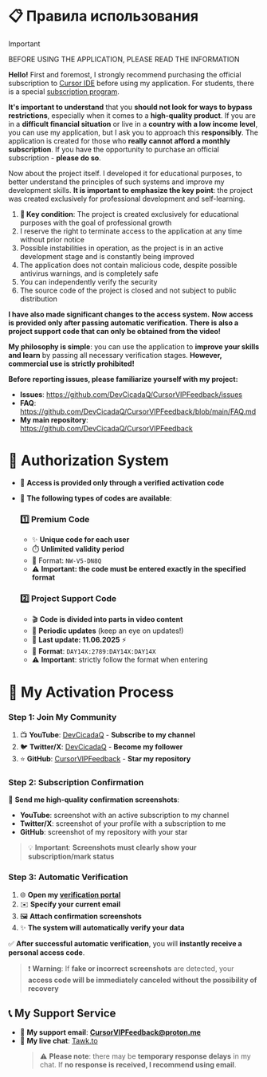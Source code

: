 # 📋 Правила использования

> [!IMPORTANT]
> BEFORE USING THE APPLICATION, PLEASE READ THE INFORMATION

**Hello!** First and foremost, I strongly recommend purchasing the official subscription to [Cursor IDE](https://www.cursor.com/pricing) before using my application. For students, there is a special [subscription program](https://www.cursor.com/students).

**It's important to understand** that you **should not look for ways to bypass restrictions**, especially when it comes to a **high-quality product**. If you are in a **difficult financial situation** or live in a **country with a low income level**, you can use my application, but I ask you to approach this **responsibly**. The application is created for those who **really cannot afford a monthly subscription**. If you have the opportunity to purchase an official subscription - **please do so**.

Now about the project itself. I developed it for educational purposes, to better understand the principles of such systems and improve my development skills. **It is important to emphasize the key point**: the project was created exclusively for professional development and self-learning.

1. **🚨 Key condition**: The project is created exclusively for educational purposes with the goal of professional growth
2. I reserve the right to terminate access to the application at any time without prior notice
3. Possible instabilities in operation, as the project is in an active development stage and is constantly being improved
4. The application does not contain malicious code, despite possible antivirus warnings, and is completely safe
5. You can independently verify the security
6. The source code of the project is closed and not subject to public distribution

**I have also made significant changes to the access system.** **Now access is provided only after passing automatic verification.** **There is also a project support code that can only be obtained from the video!**

**My philosophy is simple**: you can use the application to **improve your skills and learn** by passing all necessary verification stages. **However, commercial use is strictly prohibited!**

**Before reporting issues, please familiarize yourself with my project:**
- **Issues**: https://github.com/DevCicadaQ/CursorVIPFeedback/issues
- **FAQ**: https://github.com/DevCicadaQ/CursorVIPFeedback/blob/main/FAQ.md
- **My main repository**: https://github.com/DevCicadaQ/CursorVIPFeedback

# 🔐 Authorization System
- 🎯 **Access is provided only through a verified activation code**
- 🔄 **The following types of codes are available**:
  ### 1️⃣ **Premium Code**
  - ✨ **Unique code for each user**
  - ⏱️ **Unlimited validity period**
  - 📝 Format: `NW-V5-DN8Q`
  - ⚠️ **Important: the code must be entered exactly in the specified format**
  
  ### 2️⃣ **Project Support Code**
  - 🎬 **Code is divided into parts in video content**
  - 🔄 **Periodic updates** (keep an eye on updates!)
  - 📅 **Last update: 11.06.2025** ⚡
  - 📝 **Format**: `DAY14X:2789:DAY14X:DAY14X`
  - ⚠️ **Important**: strictly follow the format when entering

# 🚀 My Activation Process

### Step 1: Join My Community
1. 📺 **YouTube**: [DevCicadaQ](https://www.youtube.com/@DevCicadaQ) - **Subscribe to my channel**
2. 🐦 **Twitter/X**: [DevCicadaQ](https://x.com/devcicaday) - **Become my follower**
3. ⭐ **GitHub**: [CursorVIPFeedback](https://github.com/DevCicadaY/CursorVIPFeedback) - **Star my repository**

### Step 2: Subscription Confirmation
📸 **Send me high-quality confirmation screenshots**:
- **YouTube**: screenshot with an active subscription to my channel
- **Twitter/X**: screenshot of your profile with a subscription to me
- **GitHub**: screenshot of my repository with your star

> 💡 **Important**: **Screenshots must clearly show your subscription/mark status**

### Step 3: Automatic Verification
1. 🌐 **Open my [verification portal](https://cursor-vip-get-full-access.vercel.app/)**
2. ✉️ **Specify your current email**
3. 🖼️ **Attach confirmation screenshots**
4. ✨ **The system will automatically verify your data**

✅ **After successful automatic verification**, you will **instantly receive a personal access code**.

> ❗ **Warning**: If **fake or incorrect screenshots** are detected, your **access code will be immediately canceled without the possibility of recovery**

## 📞 My Support Service
- 📧 **My support email**: **CursorVIPFeedback@proton.me**
- 💬 **My live chat**: [Tawk.to](https://tawk.to/cursorvipfeedback)
  > ⚠️ **Please note**: there may be **temporary response delays** in my chat. If **no response is received, I recommend using email**.
